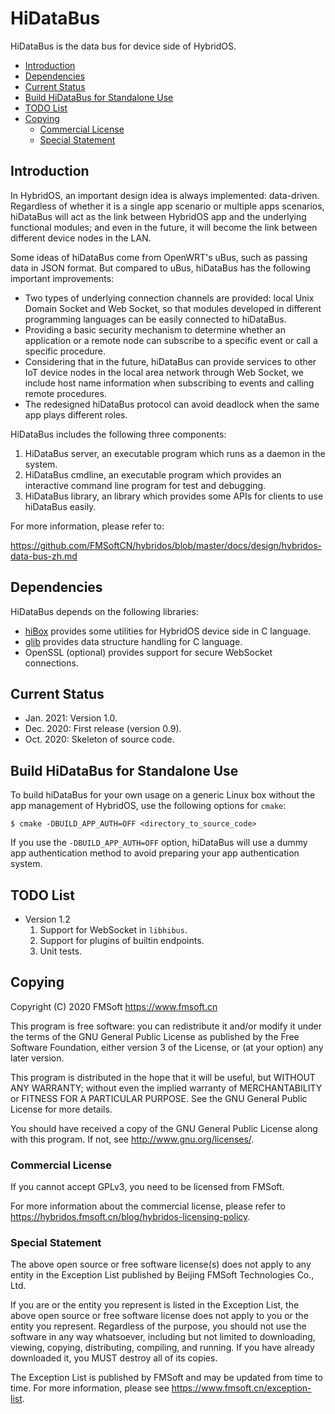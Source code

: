 # HiDataBus

HiDataBus is the data bus for device side of HybridOS.

- [Introduction](#introduction)
- [Dependencies](#dependencies)
- [Current Status](#current-status)
- [Build HiDataBus for Standalone Use](#build-hibus-for-standalone-use)
- [TODO List](#todo-list)
- [Copying](#copying)
   + [Commercial License](#commercial-license)
   + [Special Statement](#special-statement)

## Introduction

In HybridOS, an important design idea is always implemented: data-driven.
Regardless of whether it is a single app scenario or multiple apps scenarios,
hiDataBus will act as the link between HybridOS app and the underlying functional
modules; and even in the future, it will become the link between different
device nodes in the LAN.

Some ideas of hiDataBus come from OpenWRT's uBus, such as passing data in JSON format.
But compared to uBus, hiDataBus has the following important improvements:

- Two types of underlying connection channels are provided: local Unix Domain Socket
  and Web Socket, so that modules developed in different programming languages can
  be easily connected to hiDataBus.
- Providing a basic security mechanism to determine whether an application or a remote
  node can subscribe to a specific event or call a specific procedure.
- Considering that in the future, hiDataBus can provide services to other IoT device nodes
  in the local area network through Web Socket, we include host name
  information when subscribing to events and calling remote procedures.
- The redesigned hiDataBus protocol can avoid deadlock when the same app plays
  different roles.

HiDataBus includes the following three components:

1. HiDataBus server, an executable program which runs as a daemon in the system.
1. HiDataBus cmdline, an executable program which provides an interactive command line program
   for test and debugging.
1. HiDataBus library, an library which provides some APIs for clients to use hiDataBus easily.

For more information, please refer to:

<https://github.com/FMSoftCN/hybridos/blob/master/docs/design/hybridos-data-bus-zh.md>

## Dependencies

HiDataBus depends on the following libraries:

- [hiBox](https://github.com/FMSoft/hibox) provides some utilities for HybridOS device side in C language.
- [glib](https://github.com/GNOME/glib) provides data structure handling for C language.
- OpenSSL (optional) provides support for secure WebSocket connections.

## Current Status

- Jan. 2021: Version 1.0.
- Dec. 2020: First release (version 0.9).
- Oct. 2020: Skeleton of source code.

## Build HiDataBus for Standalone Use

To build hiDataBus for your own usage on a generic Linux box without
the app management of HybridOS, use the following options for `cmake`:

```
$ cmake -DBUILD_APP_AUTH=OFF <directory_to_source_code>
```

If you use the `-DBUILD_APP_AUTH=OFF` option, hiDataBus will use a dummy app
authentication method to avoid preparing your app authentication system.

## TODO List

- Version 1.2
   1. Support for WebSocket in `libhibus`.
   1. Support for plugins of builtin endpoints.
   1. Unit tests.

## Copying

Copyright (C) 2020 FMSoft <https://www.fmsoft.cn>

This program is free software: you can redistribute it and/or modify
it under the terms of the GNU General Public License as published by
the Free Software Foundation, either version 3 of the License, or
(at your option) any later version.

This program is distributed in the hope that it will be useful,
but WITHOUT ANY WARRANTY; without even the implied warranty of
MERCHANTABILITY or FITNESS FOR A PARTICULAR PURPOSE.  See the
GNU General Public License for more details.

You should have received a copy of the GNU General Public License
along with this program.  If not, see <http://www.gnu.org/licenses/>.

### Commercial License

If you cannot accept GPLv3, you need to be licensed from FMSoft.

For more information about the commercial license, please refer to
<https://hybridos.fmsoft.cn/blog/hybridos-licensing-policy>.

### Special Statement

The above open source or free software license(s) does
not apply to any entity in the Exception List published by
Beijing FMSoft Technologies Co., Ltd.

If you are or the entity you represent is listed in the Exception List,
the above open source or free software license does not apply to you
or the entity you represent. Regardless of the purpose, you should not
use the software in any way whatsoever, including but not limited to
downloading, viewing, copying, distributing, compiling, and running.
If you have already downloaded it, you MUST destroy all of its copies.

The Exception List is published by FMSoft and may be updated
from time to time. For more information, please see
<https://www.fmsoft.cn/exception-list>.

